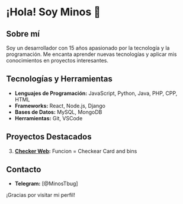 # ¡Hola! Soy Minos 👋

## Sobre mí
Soy un desarrollador con 15 años apasionado por la tecnología y la programación. Me encanta aprender nuevas tecnologías y aplicar mis conocimientos en proyectos interesantes.

## Tecnologías y Herramientas
- **Lenguajes de Programación:** JavaScript, Python, Java, PHP, CPP, HTML 
- **Frameworks:** React, Node.js, Django
- **Bases de Datos:** MySQL, MongoDB
- **Herramientas:** Git, VSCode

## Proyectos Destacados
3. **[Checker Web](Minoruchk.com):** Funcion = Checkear Card and bins 

## Contacto
- **Telegram:** [@MinosTbug]

¡Gracias por visitar mi perfil!

